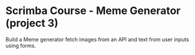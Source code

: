 # Scrimba Course - Meme Generator (project 3)

Build a Meme generator fetch images from an API and text from user inputs using forms.
